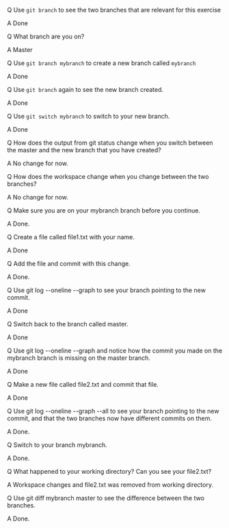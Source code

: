 Q Use `git branch` to see the two branches that are relevant for this exercise

A Done

Q What branch are you on?

A Master

Q Use `git branch mybranch` to create a new branch called `mybranch`

A Done

Q Use `git branch` again to see the new branch created.

A Done

Q Use `git switch mybranch` to switch to your new branch.

A Done

Q How does the output from git status change when you switch between the master and the new branch that you have created?

A No change for now.

Q How does the workspace change when you change between the two branches?

A No change for now.

Q Make sure you are on your mybranch branch before you continue.

A Done.

Q Create a file called file1.txt with your name.

A Done

Q Add the file and commit with this change.

A Done.

Q Use git log --oneline --graph to see your branch pointing to the new commit.

A Done

Q Switch back to the branch called master.

A Done

Q Use git log --oneline --graph and notice how the commit you made on the mybranch branch is missing on the master branch.

A Done

Q Make a new file called file2.txt and commit that file.

A Done

Q Use git log --oneline --graph --all to see your branch pointing to the new commit, and that the two branches now have different commits on them.

A Done.

Q Switch to your branch mybranch.

A Done.

Q What happened to your working directory? Can you see your file2.txt?

A Workspace changes and file2.txt was removed from working directory.

Q Use git diff mybranch master to see the difference between the two branches.

A Done.